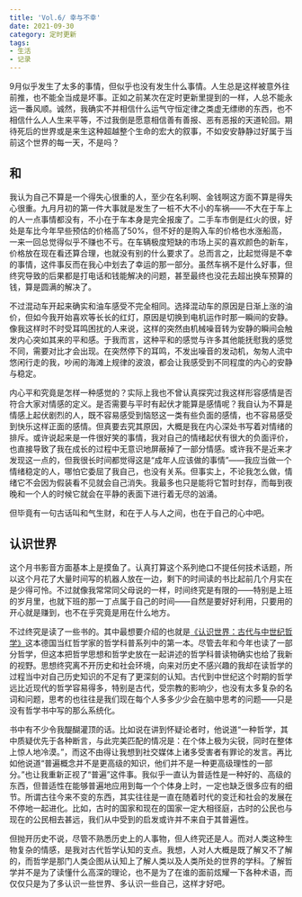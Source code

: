 ```yaml
---
title: 'Vol.6/ 幸与不幸'
date: 2021-09-30
category: 定时更新
tags:
- 生活
- 记录
---
```


9月似乎发生了太多的事情，但似乎也没有发生什么事情。人生总是这样被意外往前推，也不能全当成是坏事。正如之前某次在定时更新里提到的一样，人总不能永远一番风顺。诚然，我确实不并相信什么运气守恒定律之类虚无缥缈的东西，也不相信什么人人生来平等，不过我倒是愿意相信善有善报、恶有恶报的天道轮回。期待死后的世界或是来生这种超越整个生命的宏大的叙事，不如安安静静过好属于当前这个世界的每一天，不是吗？

<!--more-->

## 和

我认为自己不算是一个得失心很重的人，至少在名利啊、金钱啊这方面不算是得失心很重。九月月初的第一件大事就是发生了一桩不大不小的车祸——不大在于车上的人一点事情都没有，不小在于车本身是完全报废了。二手车市倒是红火的很，好处是车比今年早些预估的价格高了50%，但不好的是购入车的价格也水涨船高，一来一回总觉得似乎不赚也不亏。在车辆极度短缺的市场上买的喜欢颜色的新车，价格放在现在看还算合理，也就没有别的什么要求了。总而言之，比起觉得是不幸的事情，这件事反而在我心中划去了幸运的那一部分。虽然车祸不是什么好事，但终究导致的后果都是打电话和钱能解决的问题，甚至最终也没花去超出换车预算的钱，算是圆满的解决了。

不过混动车开起来确实和油车感受不完全相同。选择混动车的原因是日渐上涨的油价，但如今我开始喜欢等长长的红灯，原因是切换到电机运作时那一瞬间的安静。像我这样时不时受耳鸣困扰的人来说，这样的突然由机械噪音转为安静的瞬间会触发内心突如其来的平和感。于我而言，这种平和的感觉与许多其他能抚慰我的感觉不同，需要对比才会出现。在突然停下的耳鸣，不发出噪音的发动机，匆匆人流中悠闲行走的我，吵闹的海滩上规律的波浪，都会让我感受到不同程度的内心的安静与稳定。

内心平和究竟是怎样一种感觉的？实际上我也不曾认真探究过我这样形容感情是否符合大家对情感的定义。是否需要与平时有起伏才能算是感情呢？我自认为不算是情感上起伏剧烈的人，既不容易感受到恼怒这一类有些负面的感情，也不容易感受到快乐这样正面的感情。但真要去究其原因，大概是我在内心深处书写着对情绪的排斥。或许说起来是一件很好笑的事情，我对自己的情绪起伏有很大的负面评价，也直接导致了我在成长的过程中无意识地屏蔽掉了一部分情感。或许我不是近来才发现这一点的，但我很长时间都觉得这是“成年人应该做的事情”——我应当做一个情绪稳定的人，哪怕它委屈了我自己，也没有关系。但事实上，不论我怎么做，情绪它不会因为假装看不见就会自己消失。我最多也只是能将它暂时封存，而每到夜晚和一个人的时候它就会在平静的表面下进行着无尽的汹涌。

但毕竟有一句古话叫和气生财，和在于人与人之间，也在于自己的心中吧。

## 认识世界

这个月书影音方面基本上是摸鱼了。认真打算这个系列绝口不提任何技术话题，所以这个月花了大量时间写的机器人放在一边，剩下的时间读的书比起前几个月实在是少得可怜。不过就像我常常同父母说的一样，时间终究是有限的——特别是上班的岁月里，也就下班的那一丁点属于自己的时间——自然是要好好利用，只要用的开心就是赚到，也不在乎究竟是用在什么地方。

不过终究是读了一些书的。其中最想要介绍的也就是[《认识世界：古代与中世纪哲学》](https://book.douban.com/subject/35268348/)这本德国当红哲学家的哲学科普系列中的第一本。尽管去年和今年也读了一部分哲学，但这本把哲学思想和哲学史放在一起讲述的哲学科普读物确实也给了我新的视野。思想终究离不开历史和社会环境，向来对历史不感兴趣的我却在读哲学的过程当中对自己历史知识的不足有了更深刻的认知。古代到中世纪这个时期的哲学远比近现代的哲学容易得多，特别是古代，受宗教的影响少，也没有太多复杂的名词和问题，思考的也往往是我们现在每个人多多少少会在脑中思考的问题——只是没有哲学书中写的那么系统化。

书中有不少令我醍醐灌顶的话。比如说在讲到怀疑论者时，他说道“一种哲学，其中质疑优先于各种断言，与此完美匹配的情况是：在个体上极为尖锐，同时在整体上惊人地冷漠。”，而这不由得让我想到社交媒体上诸多受害者有罪论的发言。再比如他说道“普遍概念并不是更高级的知识，他们并不是一种更高级理性的一部分。”也让我重新正视了“普遍”这件事。我似乎一直认为普适性是一种好的、高级的东西，但普适性在能够普遍地应用到每一个个体身上时，一定也缺乏很多应有的细节。所谓古往今来不变的东西，其实往往是一直在随着时代的变迁和社会的发展在不停地一起进化。比如，古时的国家和现在的国家一定大相径庭，古时的公民也与现在的公民相去甚远，我们从中受到的启发或许并不来自于其普遍性。

但抛开历史不说，尽管不熟悉历史上的人事物，但人终究还是人。而对人类这种生物复杂的情感，是我对古代哲学认知的支点。我想，人对人大概是既了解又不了解的，而哲学是那门人类企图从认知上了解人类以及人类所处的世界的学科。了解哲学并不是为了读懂什么高深的理论，也不是为了在谁的面前炫耀一下各种术语，而仅仅只是为了多认识一些世界、多认识一些自己，这样才好吧。

